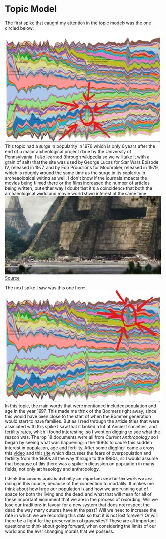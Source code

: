 # Topic Model
  The first spike that caught my attention in the topic models was the one circled below:
  ![Image](Tikal_Model.jpg) 
  This topic had a surge in popularity in 1976 which is only 6 years after the end of a major archeological project done by the University of Pennsylvania. I also learned (through [wikipedia](https://en.wikipedia.org/wiki/Tikal) so we will take it with a grain of salt) that the site was used by George Lucas for Star Wars Episode IV, released in 1977, and by Eon Prouctions for Moonraker, released in 1979, which is roughly around the same time as the surge in its poplarity in archeaological writing as well. I don't know if the journals impacts the movies being filmed there or the films increased the number of articles being written, but either way I doubt that it's a coincidence that both the archaeological world and movie world shwo interest at the same time. ![Image](Yavin_SW.jpeg) [Source](https://lumiere-a.akamaihd.net/v1/images/rebel-massassi-outpost-main_6f7094bd.jpeg?region=0%2C38%2C1200%2C600)


  The next spike I saw was this one here: 
  ![Image](Pop_Model.jpg)
  In this topic, the main words that were mentioned included population and age in the year 1997. This made me think of the Boomers right away, since this would have been close to the start of when the Bommer generation would start to have families. But as I read through the article titles that were assiciated with this spike I saw that it looked a lot at Ancient societies, and fertility rates, which I found interesting, so I went on digging to see what the reason was. The top 18 documents were all from *Current Anthropology* so I began by seeing what was happening in the 1990s to cause this sudden interest in population, age and fertility. After some digging I came a cross this [video](https://www.youtube.com/watch?v=DBTgEzhJNM0) and this [site](https://en.wikipedia.org/wiki/Paul_R._Ehrlich#The_Population_Explosion_(1990)) which discusses the fears of overpopulation and fertility from the 1960s all the way through to the 1990s, so I would assume that because of this there was a spike in dicussion on popluation in many fields, not only archaeology and anthropology. 

I think the second topic is definitly an important one for the work we are doing in this course, because of the connection to mortality. It makes me think about how large our population is and how we are running out of space for both the living and the dead, and what that will mean for all of these important monument that we are in the process of recording. Will we lose our traditions in favour for a new system that does not respect the dead the way many cutures have in the past? Will we need to increase the rate in which we are recording this data so that it is not lost forever? Or will there be a fight for the preservation of gravesites? These are all important questions to think about going forward, when considering the limits of our world and the ever changing morals that we possess. 
